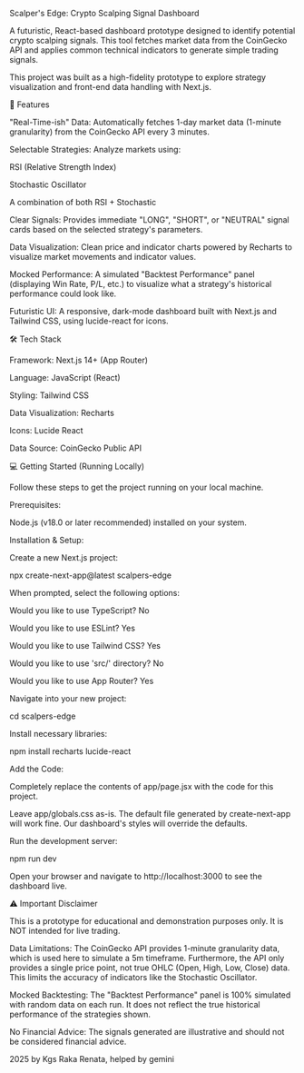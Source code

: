Scalper's Edge: Crypto Scalping Signal Dashboard

A futuristic, React-based dashboard prototype designed to identify potential crypto scalping signals. This tool fetches market data from the CoinGecko API and applies common technical indicators to generate simple trading signals.

This project was built as a high-fidelity prototype to explore strategy visualization and front-end data handling with Next.js.

🚀 Features

"Real-Time-ish" Data: Automatically fetches 1-day market data (1-minute granularity) from the CoinGecko API every 3 minutes.

Selectable Strategies: Analyze markets using:

RSI (Relative Strength Index)

Stochastic Oscillator

A combination of both RSI + Stochastic

Clear Signals: Provides immediate "LONG", "SHORT", or "NEUTRAL" signal cards based on the selected strategy's parameters.

Data Visualization: Clean price and indicator charts powered by Recharts to visualize market movements and indicator values.

Mocked Performance: A simulated "Backtest Performance" panel (displaying Win Rate, P/L, etc.) to visualize what a strategy's historical performance could look like.

Futuristic UI: A responsive, dark-mode dashboard built with Next.js and Tailwind CSS, using lucide-react for icons.

🛠️ Tech Stack

Framework: Next.js 14+ (App Router)

Language: JavaScript (React)

Styling: Tailwind CSS

Data Visualization: Recharts

Icons: Lucide React

Data Source: CoinGecko Public API

💻 Getting Started (Running Locally)

Follow these steps to get the project running on your local machine.

Prerequisites:

Node.js (v18.0 or later recommended) installed on your system.

Installation & Setup:

Create a new Next.js project:

npx create-next-app@latest scalpers-edge


When prompted, select the following options:

Would you like to use TypeScript? No

Would you like to use ESLint? Yes

Would you like to use Tailwind CSS? Yes

Would you like to use 'src/' directory? No

Would you like to use App Router? Yes

Navigate into your new project:

cd scalpers-edge


Install necessary libraries:

npm install recharts lucide-react


Add the Code:

Completely replace the contents of app/page.jsx with the code for this project.

Leave app/globals.css as-is. The default file generated by create-next-app will work fine. Our dashboard's styles will override the defaults.

Run the development server:

npm run dev


Open your browser and navigate to http://localhost:3000 to see the dashboard live.

⚠️ Important Disclaimer

This is a prototype for educational and demonstration purposes only. It is NOT intended for live trading.

Data Limitations: The CoinGecko API provides 1-minute granularity data, which is used here to simulate a 5m timeframe. Furthermore, the API only provides a single price point, not true OHLC (Open, High, Low, Close) data. This limits the accuracy of indicators like the Stochastic Oscillator.

Mocked Backtesting: The "Backtest Performance" panel is 100% simulated with random data on each run. It does not reflect the true historical performance of the strategies shown.

No Financial Advice: The signals generated are illustrative and should not be considered financial advice.

2025 by Kgs Raka Renata, helped by gemini